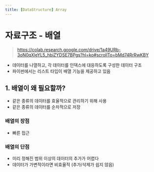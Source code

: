 ```yaml
---
title: [DataStructure] Array
---
```


# 자료구조 - 배열

> https://colab.research.google.com/drive/1a49URb-3oN0qXleYL5_hbiZYDSE7BPgs?hl=ko#scrollTo=bMd74RrRwKBY

- 데이터를 나열하고, 각 데이터를 인덱스에 대응하도록 구성한 데이터 구조
- 파이썬에서는 리스트 타입이 배열 기능을 제공하고 있음

## 1. 배열이 왜 필요할까?

- 같은 종류의 데이터를 효율적으로 관리하기 위해 사용
- 같은 종류의 데이터를 순차적으로 저장

### 배열의 장점

- 빠른 접근

### 배열의 단점

- 미리 정해진 범위 이상의 데이터의 추가가 어렵다
- 데이터가 가변적이라면 비효율적 (추가/삭제가 쉽지 않음)

